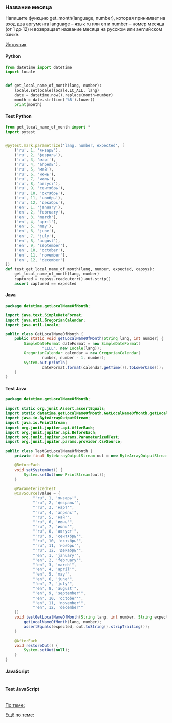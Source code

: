 ### Название месяца

Напишите функцию get_month(language, number), которая принимает на вход два аргумента language – язык ru или en и number – номер месяца (от 1 до 12) и возвращает название месяца на русском или английском языке.

[Источник](https://stepik.org/lesson/334152/step/8?thread=solutions&unit=317561)

<!-- tabs: start -->
#### **Python**

```python
from datetime import datetime
import locale


def get_local_name_of_month(lang, number):
    locale.setlocale(locale.LC_ALL, lang)
    date = datetime.now().replace(month=number)
    month = date.strftime('%B').lower()
    print(month)
```
#### **Test Python**

```python
from get_local_name_of_month import *
import pytest


@pytest.mark.parametrize('lang, number, expected', [
    ('ru', 1, 'январь'),
    ('ru', 2, 'февраль'),
    ('ru', 3, 'март'),
    ('ru', 4, 'апрель'),
    ('ru', 5, 'май'),
    ('ru', 6, 'июнь'),
    ('ru', 7, 'июль'),
    ('ru', 8, 'август'),
    ('ru', 9, 'сентябрь'),
    ('ru', 10, 'октябрь'),
    ('ru', 11, 'ноябрь'),
    ('ru', 12, 'декабрь'),
    ('en', 1, 'january'),
    ('en', 2, 'february'),
    ('en', 3, 'march'),
    ('en', 4, 'april'),
    ('en', 5, 'may'),
    ('en', 6, 'june'),
    ('en', 7, 'july'),
    ('en', 8, 'august'),
    ('en', 9, 'september'),
    ('en', 10, 'october'),
    ('en', 11, 'november'),
    ('en', 12, 'december')
])
def test_get_local_name_of_month(lang, number, expected, capsys):
    get_local_name_of_month(lang, number)
    captured = capsys.readouterr().out.strip()
    assert captured == expected
```

#### **Java**

```java
package datetime.getLocalNameOfMonth;

import java.text.SimpleDateFormat;
import java.util.GregorianCalendar;
import java.util.Locale;

public class GetLocalNameOfMonth {
    public static void getLocalNameOfMonth(String lang, int number) {
        SimpleDateFormat dateFormat = new SimpleDateFormat(
                "LLLL", new Locale(lang));
        GregorianCalendar calendar = new GregorianCalendar(
                number, number - 1, number);
        System.out.println(
                dateFormat.format(calendar.getTime()).toLowerCase());
    }
}
```
#### **Test Java**

```java
package datetime.getLocalNameOfMonth;

import static org.junit.Assert.assertEquals;
import static datetime.getLocalNameOfMonth.GetLocalNameOfMonth.getLocalNameOfMonth;
import java.io.ByteArrayOutputStream;
import java.io.PrintStream;
import org.junit.jupiter.api.AfterEach;
import org.junit.jupiter.api.BeforeEach;
import org.junit.jupiter.params.ParameterizedTest;
import org.junit.jupiter.params.provider.CsvSource;

public class TestGetLocalNameOfMonth {
    private final ByteArrayOutputStream out = new ByteArrayOutputStream();

    @BeforeEach
    void setSystemOut() {
        System.setOut(new PrintStream(out));
    }

    @ParameterizedTest
    @CsvSource(value = {
            "'ru', 1, 'январь'",
            "'ru', 2, 'февраль'",
            "'ru', 3, 'март'",
            "'ru', 4, 'апрель'",
            "'ru', 5, 'май'",
            "'ru', 6, 'июнь'",
            "'ru', 7, 'июль'",
            "'ru', 8, 'август'",
            "'ru', 9, 'сентябрь'",
            "'ru', 10, 'октябрь'",
            "'ru', 11, 'ноябрь'",
            "'ru', 12, 'декабрь'",
            "'en', 1, 'january'",
            "'en', 2, 'february'",
            "'en', 3, 'march'",
            "'en', 4, 'april'",
            "'en', 5, 'may'",
            "'en', 6, 'june'",
            "'en', 7, 'july'",
            "'en', 8, 'august'",
            "'en', 9, 'september'",
            "'en', 10, 'october'",
            "'en', 11, 'november'",
            "'en', 12, 'december'"
    })
    void testGetLocalNameOfMonth(String lang, int number, String expected) {
        getLocalNameOfMonth(lang, number);
        assertEquals(expected, out.toString().stripTrailing());
    }

    @AfterEach
    void restoreOut() {
        System.setOut(null);
    }
}
```

#### **JavaScript**

```javascript

```
#### **Test JavaScript**

```javascript

```
<!-- tabs: end -->

[По теме:](https://stackoverflow.com/questions/5677470/why-is-the-date-constructor-deprecated-and-what-do-i-use-instead)

[Ещё по теме:](https://divancoder.ru/2017/12/dateformatsymbols/)